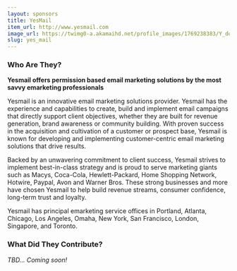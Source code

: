 ```yaml
---
layout: sponsors
title: YesMail
item_url: http://www.yesmail.com
image_url: https://twimg0-a.akamaihd.net/profile_images/1769238383/Y_dot_250x250.png
slug: yes_mail
---
```

### Who Are They?
**Yesmail offers permission based email marketing solutions by the most savvy emarketing professionals**

Yesmail is an innovative email marketing solutions provider. Yesmail has the experience and capabilities to create, build and implement email campaigns that directly support client objectives, whether they are built for revenue generation, brand awareness or community building. With proven success in the acquisition and cultivation of a customer or prospect base, Yesmail is known for developing and implementing customer-centric email marketing solutions that drive results.

Backed by an unwavering commitment to client success, Yesmail strives to implement best-in-class strategy and is proud to serve marketing giants such as Macys, Coca-Cola, Hewlett-Packard, Home Shopping Network, Hotwire, Paypal, Avon and Warner Bros. These strong businesses and more have chosen Yesmail to help build revenue streams, consumer confidence, long-term trust and loyalty.

Yesmail has principal emarketing service offices in Portland, Atlanta, Chicago, Los Angeles, Omaha, New York, San Francisco, London, Singapore, and Toronto.

### What Did They Contribute?

*TBD... Coming soon!*